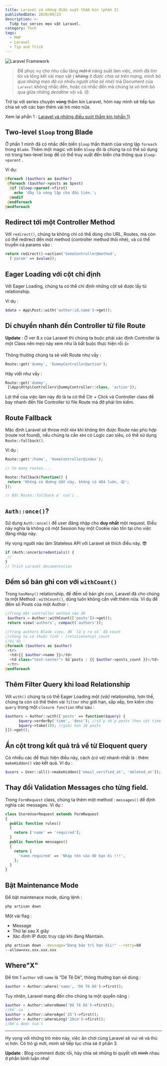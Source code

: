 ```yaml
---
title: Laravel và những điều suýt thầm kín (phần 2)
publishedDate: 2020/09/23
description: >-
  Tiếp tục series mẹo vặt Laravel.
category: Tech
tags:
  - PHP
  - Laravel
  - Tip and Trick
---
```


![Laravel Framework](/media/laravel-1/01.png)

> Để phục vụ cho nhu cầu tăng _~~một ít~~_ năng suất làm việc, mình đã tìm tòi và tổng kết vài mẹo vặt _( ~~không~~ ít được chia sẻ trên mạng, mình bỏ qua những mẹo đã có nhiều người chia sẻ nhé)_ mà Document của `Laravel` không nhắc đến, hoặc có nhắc đến mà chúng ta vô tình bỏ qua giữa những _deadline_ vội vã. 😢

Trở lại với series chuyện ~~vùng~~ thầm kín Laravel, hôm nay mình sẽ tiếp tục chia sẻ với các bạn thêm vài trò mèo nữa.

Xem lại phần 1 : [Laravel và những điều suýt thầm kín (phần 1)](/blog/laravel-va-nhung-dieu-suyt-tham-kin-phan-1)

## Two-level `$loop` trong Blade

Ở phần 1 mình đã có nhắc đến biến `$loop` thần thánh của vòng lặp `foreach` trong `Blade`. Thêm một magic với biến `$loop` đó là chúng ta có thể sử dụng nó trong two-level loop để có thể truy xuất đến biến cha thông qua `$loop->parent` .

Ví dụ:

```php
@foreach ($authors as $author)
 @foreach ($author->posts as $post)
  @if ($loop->parent->first)
    echo 'đây là vòng lặp cha đầu tiên.';
  @endif
 @endforeach
@endforeach
```

## Redirect tới một Controller Method

Với `redirect()`, chúng ta không chỉ có thể dùng cho URL, Routes, mà còn có thể redirect đến một method (controller method thôi nhé), và có thể truyền cả params vào :

```php
return redirect()->action('SomeController@method',
  ['param' => $value]);
```

## Eager Loading với cột chỉ định

Với Eager Loading, chúng ta có thể chỉ định những cột sẽ được lấy từ relationship.

Ví dụ :

```php
$data = App\Post::with('author:id,name')->get();
```

## Di chuyển nhanh đến Controller từ file Route

**Update** : Ở ver 8.x của Laravel thì chúng ta buộc phải xác định Controller là một Class nên mẹo này xem như là bắt buộc thực hiện rồi 👍

Thông thường chúng ta sẽ viết Route như vầy :

```php
Route::get('dummy', 'DummyController@action');
```

Hãy viết như vầy :

```php
Route::get('dummy',
 [\App\Http\Controllers\DummyController::class, 'action']);
```

Lợi thế của việc làm này đó là ta có thể Ctr + Click và Controller class để bay nhanh đến file Controller từ file Route mà đỡ phải tìm kiếm.

## Route Fallback

Mặc định Laravel sẽ throw một `404` khi không tìm được Route nào phù hợp (route not found), nếu chúng ta cần `404` có Logic cao siêu, có thể sử dụng `Route::fallback()`.

Ví dụ :

```php
Route::get('/home', 'HomeController@index');

// So many routes....

Route::fallback(function() {
 return 'Không có đường dẫn này, không có 404 luôn, 😫';
});

// Đặt Route::fallback ở cuối .

```

## `Auth::once()`?

Sử dụng `Auth::once()` để user đăng nhập cho **duy nhất** một request. Điều này nghĩa là không có một Session hay một Cookie nào tồn tại cho việc đăng nhập này.

Hy vọng người nào làm Stateless API với Laravel sẽ thích điều này. 😎

```php
if (Auth::once($credentials)) {
 //
}
// Trích Laravel documentation
```

## Đếm số bản ghi con với `withCount()`

Trong `hasMany()` relationship, để đếm số bản ghi con, Laravel đã cho chúng ta một Method : `withCount()`, dùng luôn không cần viết thêm nữa. Ví dụ để đếm số Posts của một Author :

```php
//Trong một controller method nào đó
 $authors = Author::withCount(['posts'])->get();
 return view('authors', compact('authors'));

//Trong authors Blade view, để lấy ra số đã count
//chúng ta có thuộc tính : [relationship]_count
//Ví dụ :
@foreach ($authors as $author)
 <tr>
  <td>{{ $author->name }}</td>
  <td class="text-center"> Số posts : {{ $author->posts_count }}</td>
 </tr>
@endforeach
```

## Thêm Filter Query khi load Relationship

Với `with()` chúng ta có thể Eager Loading một _(vài)_ relationship, hơn thế, chúng ta còn có thể thêm vài `filter` như giới hạn, sắp xếp, tìm kiếm cho `query` trong một `closure function` như sau :

```php
$authors = Author::with(['posts' => function($query) {
      $query->orderBy('time', 'desc'); //sắp xếp posts theo cột time
      $query->take(10); //giới hạn 10 posts
}])->get();
```

## Ẩn cột trong kết quả trả về từ Eloquent query

Có nhiều các để thực hiện điều này, cách _(có vẻ)_ nhanh nhất là : thêm `makeHidden()` vào kết quả. Ví dụ :

```php
$users = User::all()->makeHidden(['email_verified_at', 'deleted_at']);
```

## Thay đổi Validation Messages cho từng field.

Trong `FormRequest` class, chúng ta thêm một method : `messages()` để định nghĩa các messages. Ví dụ :

```php
class StoreUserRequest extends FormRequest
{
  public function rules()
  {
    return ['name' => 'required'];
  }
  public function messages()
  {
    return [
      'name.required' => 'Nhập tên vào đê bạn êi !!!',
    ];
  }
}
```

## Bật Maintenance Mode

Để bật maintenace mode, dùng lệnh :

```bash
php artisan down
```

Một vài flag :

- Message
- Thử lại sau X giây
- Xác định IP được truy cập khi đang Maintain.

```bash
php artisan down --message="Đang bảo trì bạn êii!" --retry=60
--allow=xxx.xxx.xxx.xxx
```

## Where"X"

Để tìm 1 `author` với `name` là "Dê Tê Dê", thông thường bạn sẽ dùng :

```php
$author = Author::where('name', 'Dê Tê Dê')->first();
```

Tuy nhiên, Laravel mang đến cho chúng ta một quyền năng :

```php
$author = Author::whereName('Dê Tê Dê')->first();
//Kể cả :
$author = Author::whereAge('25')->first();
$author = Author::whereLong('20cm')->first();
//Đều được tuốt
```

---

Hy vọng với những trò mèo này, việc ăn chơi cùng Laravel sẽ vui vẻ và thú vị hơn. Có trò gì mới, mình sẽ tiếp tục chia sẻ ở phần 3.

**Update** : Blog comment được rồi, hãy chia sẻ những bí quyết với ~~mình~~ nhau ở phần bình luận nha!
